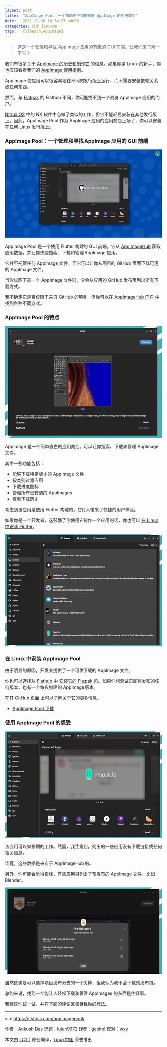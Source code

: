 ```yaml
---
layout: post
title:	"AppImage Pool：一个帮助你寻找和管理 AppImage 的应用商店"
date:	2021-12-28 10:54:27 +0800 
categories:	分享 linuxcn 
tags:	[linuxcn,AppImage]
---
```




> 
> 这是一个管理和寻找 AppImage 应用的有趣的 GUI 前端。让我们来了解一下它！
> 
> 
> 


我们有很多关于 [AppImage 的历史和制作它](https://itsfoss.com/appimage-interview/) 的信息。如果你是 Linux 的新手，你也应该看看我们的 [AppImage 使用指南](https://itsfoss.com/use-appimage-linux/)。


AppImage 使应用可以很容易地在不同的发行版上运行，而不需要安装依赖关系或任何东西。


然而，与 [Flatpak](https://itsfoss.com/what-is-flatpak/) 的 Flathub 不同，你可能找不到一个浏览 AppImage 应用的门户。


[Nitrux OS](https://nxos.org) 中的 NX 软件中心做了类似的工作，但它不能轻易安装在其他发行版上。因此，AppImage Pool 作为 AppImage 应用的应用商店上场了，你可以安装在任何 Linux 发行版上。


### AppImage Pool：一个管理和寻找 AppImage 应用的 GUI 前端


![](/Asserts/Images/album/202112/28/105429d2pr3seffyt20mcr.png)


AppImage Pool 是一个使用 Flutter 构建的 GUI 前端，它从 [AppImageHub](https://www.appimagehub.com) 获取应用数据，并让你快速搜索、下载和管理 AppImage 应用。


它并不托管任何 AppImage 文件，但它可以让你从项目的 GitHub 页面下载可用的 AppImage 文件。


当你试图下载一个 AppImage 文件时，它会从应用的 GitHub 发布页列出所有下载方式。


我不确定它是否仅限于来自 GitHub 的项目，但你可以在 [AppImageHub 门户](https://www.appimagehub.com) 中找到各种不同方式。


### AppImage Pool 的特点


![](/Asserts/Images/album/202112/28/105431m6433w6obymzbmy0.png)


AppImage 是一个简单直白的应用商店，可以让你搜索、下载和管理 AppImage 文件。


其中一些功能包括：


* 能够下载特定版本的 AppImage 文件
* 按类别过滤应用
* 下载进度图标
* 管理所有已安装的 AppImages
* 查看下载历史


考虑到该应用是使用 Flutter 构建的，它给人带来了快捷的用户体验。


如果你是一个开发者，这鼓励了你使用它制作一个应用的话，你也可以 [在 Linux 中安装 Flutter](https://itsfoss.com/install-flutter-linux/)。


![](/Asserts/Images/album/202112/28/105432clbl3qllls566ro3.png)


### 在 Linux 中安装 AppImage Pool


由于明显的原因，开发者提供了一个可供下载的 AppImage 文件。


你也可以选择从 [Flathub](https://flathub.org/apps/details/io.github.prateekmedia.appimagepool) 中 [安装它的 Flatpak 包](https://itsfoss.com/flatpak-guide/)。如果你想测试它即将发布的任何版本，也有一个每夜构建的 AppImage 版本。


在其 [GitHub 页面](https://github.com/prateekmedia/appimagepool) 上可以了解关于它的更多信息。


* [AppImage Pool 下载](https://github.com/prateekmedia/appimagepool/releases)


### 使用 AppImage Pool 的感受


![](/Asserts/Images/album/202112/28/105434yzvkzqpvjvkyqvvz.png)


该应用可以如预期的工作。然而，我注意到，列出的一些应用没有下载链接或任何相关信息。


毕竟，这些数据是来自于 AppImageHub 的。


另外，你可能会觉得奇怪，有些应用只列出了预发布的 AppImage 文件，比如 Blender。


![](/Asserts/Images/album/202112/28/105436wxtp87pxppiitvpa.png)


虽然这也是可以选择项目发布分支的一个优势，但我认为我不会下载预发布包。


总的来说，找到一个能让人轻松下载和管理 AppImages 的东西是件好事。


我建议你试一试，并在下面的评论区告诉我你的想法。




---


via: <https://itsfoss.com/appimagepool/>


作者：[Ankush Das](https://itsfoss.com/author/ankush/) 选题：[lujun9972](https://github.com/lujun9972) 译者：[geekpi](https://github.com/geekpi) 校对：[wxy](https://github.com/wxy)


本文由 [LCTT](https://github.com/LCTT/TranslateProject) 原创编译，[Linux中国](https://linux.cn/) 荣誉推出
